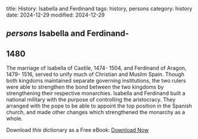 title: History: Isabella and Ferdinand
tags: history, persons
category: history
date: 2024-12-29
modified: 2024-12-29

## _persons_  Isabella and Ferdinand-
  1480
-
The marriage of Isabella
  of Castile,   1474-
1504,
 and Ferdinand of Aragon,
    1479-
1516,
 served to unify much of Christian and Muslim
  Spain.  Though both kingdoms maintained separate governing
  institutions, the two rulers were able to strengthen the bond
  between the two kingdoms by strengthening their respective
  monarchies.   Isabella and Ferdinand built a national military with
  the purpose of controlling the aristocracy.  They arranged with the
  pope to be able to appoint the top position in the Spanish church,
  and made other changes which strengthened the monarchy as a whole.



Download *this* dictionary as a Free eBook: [Download Now]({static}static/CairnsHistoryDictionary.pdf)

